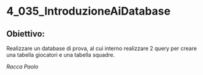 # 4_035_IntroduzioneAiDatabase
## Obiettivo: 
Realizzare un database di prova, al cui interno realizzare 2 query per creare una tabella giocatori e una tabella squadre.

*Racca Paolo*